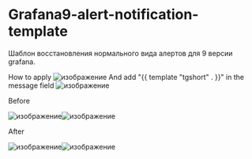﻿# Grafana9-alert-notification-template

Шаблон восстановления нормального вида алертов для 9 версии grafana. 

How to apply
![изображение](https://user-images.githubusercontent.com/49234898/188649006-5195eba3-d429-4ad0-9b26-49a1650515c3.png)
And add "{{ template "tgshort" . }}" in the message field
![изображение](https://user-images.githubusercontent.com/49234898/188649284-55e1327a-e8f6-497a-b5e5-aafa79ceb237.png)



Before

![изображение](https://user-images.githubusercontent.com/49234898/188648399-31d61702-d3c0-4250-9245-9f2e364e0608.png)![изображение](https://user-images.githubusercontent.com/49234898/188647926-c47456ce-87da-4c5e-abe1-812931b243f2.png)


After

![изображение](https://user-images.githubusercontent.com/49234898/188648682-13696148-8fd0-40a1-ab27-80670e55cb70.png)![изображение](https://user-images.githubusercontent.com/49234898/188647774-9f66f3f5-5190-444d-af68-42a806d70921.png)

